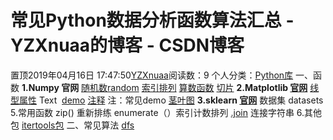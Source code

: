 # 常见Python数据分析函数算法汇总 - YZXnuaa的博客 - CSDN博客
置顶2019年04月16日 17:47:50[YZXnuaa](https://me.csdn.net/YZXnuaa)阅读数：9
个人分类：[Python库](https://blog.csdn.net/YZXnuaa/article/category/7389269)
一、函数
**1.Numpy 官网**
[随机数random](https://blog.csdn.net/YZXnuaa/article/details/89338424)
[索引排列](https://blog.csdn.net/YZXnuaa/article/details/89347600)
[算数函数](https://blog.csdn.net/YZXnuaa/article/details/89347644)
[切片](https://blog.csdn.net/YZXnuaa/article/details/89347699)
**2.Matplotlib [官网](https://matplotlib.org/index.html)**
[线型属性](https://blog.csdn.net/YZXnuaa/article/details/89340506)
Text  [demo](https://matplotlib.org/gallery/text_labels_and_annotations/fonts_demo_kw.html#sphx-glr-gallery-text-labels-and-annotations-fonts-demo-kw-py)
[注释](https://blog.csdn.net/YZXnuaa/article/details/89345694)
注：常见demo
[茎叶图](https://blog.csdn.net/YZXnuaa/article/details/89388665)
**3.sklearn [官网](https://scikit-learn.org/stable/index.html)**
数据集 datasets
5.常用函数
zip() 重新排练
enumerate（）索引计数排列
[.join](http://www.runoob.com/python/att-string-join.html) 连接字符串
6.其他包
[itertools包](https://blog.csdn.net/YZXnuaa/article/details/89388276)
二、常见算法
[dfs](https://blog.csdn.net/YZXnuaa/article/details/89345536)

